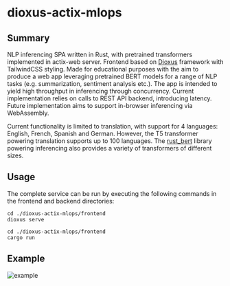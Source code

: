# dioxus-actix-mlops
## Summary
NLP inferencing SPA written in Rust, with pretrained transformers implemented in actix-web server. Frontend based on [Dioxus](https://dioxuslabs.com/) framework with TailwindCSS styling. Made for educational purposes with the aim to produce a web app leveraging pretrained BERT models for a range of NLP tasks (e.g. summarization, sentiment analysis etc.). The app is intended to yield high throughput in inferencing through concurrency. Current implementation relies on calls to REST API backend, introducing latency. Future implementation aims to support in-browser inferencing via WebAssembly.

Current functionality is limited to translation, with support for 4 languages: English, French, Spanish and German. However, the T5 transformer powering translation supports up to 100 languages. The [rust_bert](https://github.com/guillaume-be/rust-bert) library powering inferencing also provides a variety of transformers of different sizes. 

## Usage
The complete service can be run by executing the following commands in the frontend and backend directories:

```shell
cd ./dioxus-actix-mlops/frontend
dioxus serve
 ```
```shell
cd ./dioxus-actix-mlops/frontend
cargo run
```
## Example
![example](https://github.com/amorx1/dioxus-actix-mlops/blob/master/public/example.png?raw=true "Example")
